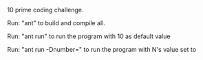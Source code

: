 10 prime coding challenge.

Run: "ant" to build and compile all.

Run: "ant run" to run the program with 10 as default value

Run: "ant run -Dnumber=<integer>" to run the program with N's value set to <integer> 
